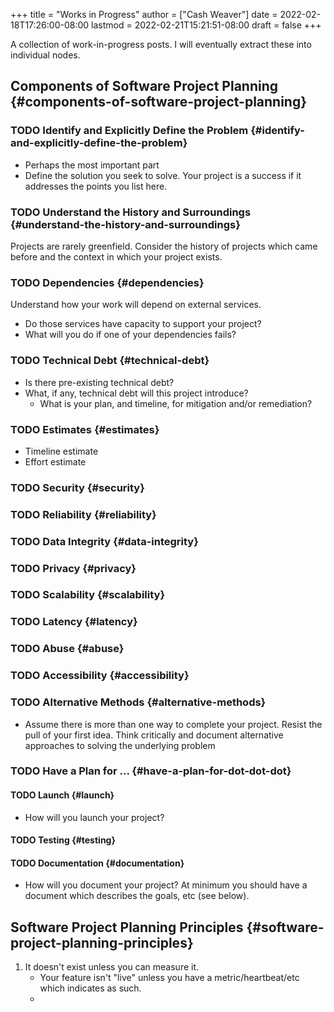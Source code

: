 +++
title = "Works in Progress"
author = ["Cash Weaver"]
date = 2022-02-18T17:26:00-08:00
lastmod = 2022-02-21T15:21:51-08:00
draft = false
+++

A collection of work-in-progress posts. I will eventually extract these into individual nodes.


## Components of Software Project Planning {#components-of-software-project-planning}


### <span class="org-todo todo TODO">TODO</span> Identify and Explicitly Define the Problem {#identify-and-explicitly-define-the-problem}

-   Perhaps the most important part
-   Define the solution you seek to solve. Your project is a success if it addresses the points you list here.


### <span class="org-todo todo TODO">TODO</span> Understand the History and Surroundings {#understand-the-history-and-surroundings}

Projects are rarely greenfield. Consider the history of projects which came before and the context in which your project exists.


### <span class="org-todo todo TODO">TODO</span> Dependencies {#dependencies}

Understand how your work will depend on external services.

-   Do those services have capacity to support your project?
-   What will you do if one of your dependencies fails?


### <span class="org-todo todo TODO">TODO</span> Technical Debt {#technical-debt}

-   Is there pre-existing technical debt?
-   What, if any, technical debt will this project introduce?
    -   What is your plan, and timeline, for mitigation and/or remediation?


### <span class="org-todo todo TODO">TODO</span> Estimates {#estimates}

-   Timeline estimate
-   Effort estimate


### <span class="org-todo todo TODO">TODO</span> Security {#security}


### <span class="org-todo todo TODO">TODO</span> Reliability {#reliability}


### <span class="org-todo todo TODO">TODO</span> Data Integrity {#data-integrity}


### <span class="org-todo todo TODO">TODO</span> Privacy {#privacy}


### <span class="org-todo todo TODO">TODO</span> Scalability {#scalability}


### <span class="org-todo todo TODO">TODO</span> Latency {#latency}


### <span class="org-todo todo TODO">TODO</span> Abuse {#abuse}


### <span class="org-todo todo TODO">TODO</span> Accessibility {#accessibility}


### <span class="org-todo todo TODO">TODO</span> Alternative Methods {#alternative-methods}

-   Assume there is more than one way to complete your project. Resist the pull of your first idea. Think critically and document alternative approaches to solving the underlying problem


### <span class="org-todo todo TODO">TODO</span> Have a Plan for ... {#have-a-plan-for-dot-dot-dot}


#### <span class="org-todo todo TODO">TODO</span> Launch {#launch}

-   How will you launch your project?


#### <span class="org-todo todo TODO">TODO</span> Testing {#testing}


#### <span class="org-todo todo TODO">TODO</span> Documentation {#documentation}

-   How will you document your project? At minimum you should have a document which describes the goals, etc (see below).


## Software Project Planning Principles {#software-project-planning-principles}

1.  It doesn't exist unless you can measure it.
    -   Your feature isn't "live" unless you have a metric/heartbeat/etc which indicates as such.
    -

<style>.csl-entry{text-indent: -1.5em; margin-left: 1.5em;}</style><div class="csl-bib-body">
</div>
